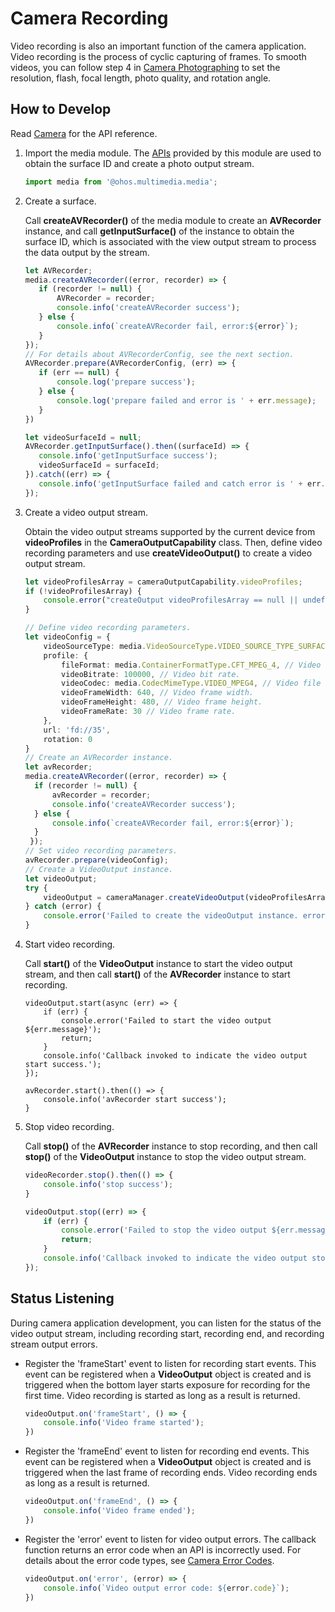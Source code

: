# Camera Recording

Video recording is also an important function of the camera application. Video recording is the process of cyclic capturing of frames. To smooth videos, you can follow step 4 in [Camera Photographing](camera-shooting.md) to set the resolution, flash, focal length, photo quality, and rotation angle.

## How to Develop

Read [Camera](../reference/apis/js-apis-camera.md) for the API reference.

1. Import the media module. The [APIs](../reference/apis/js-apis-media.md) provided by this module are used to obtain the surface ID and create a photo output stream.
     
   ```ts
   import media from '@ohos.multimedia.media';
   ```

2. Create a surface.
   
   Call **createAVRecorder()** of the media module to create an **AVRecorder** instance, and call **getInputSurface()** of the instance to obtain the surface ID, which is associated with the view output stream to process the data output by the stream.
 
   ```ts
   let AVRecorder;
   media.createAVRecorder((error, recorder) => {
      if (recorder != null) {
          AVRecorder = recorder;
          console.info('createAVRecorder success');
      } else {
          console.info(`createAVRecorder fail, error:${error}`);
      }
   });
   // For details about AVRecorderConfig, see the next section.
   AVRecorder.prepare(AVRecorderConfig, (err) => {
      if (err == null) {
          console.log('prepare success');
      } else {
          console.log('prepare failed and error is ' + err.message);
      }
   })

   let videoSurfaceId = null; 
   AVRecorder.getInputSurface().then((surfaceId) => {
      console.info('getInputSurface success');
      videoSurfaceId = surfaceId; 
   }).catch((err) => {
      console.info('getInputSurface failed and catch error is ' + err.message); 
   });
   ```

3. Create a video output stream.
     
    Obtain the video output streams supported by the current device from **videoProfiles** in the **CameraOutputCapability** class. Then, define video recording parameters and use **createVideoOutput()** to create a video output stream.
     
   ```ts
   let videoProfilesArray = cameraOutputCapability.videoProfiles;
   if (!videoProfilesArray) {
       console.error("createOutput videoProfilesArray == null || undefined");
   } 
   
   // Define video recording parameters.
   let videoConfig = {
       videoSourceType: media.VideoSourceType.VIDEO_SOURCE_TYPE_SURFACE_YUV,
       profile: {
           fileFormat: media.ContainerFormatType.CFT_MPEG_4, // Video file encapsulation format. Only MP4 is supported.
           videoBitrate: 100000, // Video bit rate.
           videoCodec: media.CodecMimeType.VIDEO_MPEG4, // Video file encoding format. Both MPEG-4 and AVC are supported.
           videoFrameWidth: 640, // Video frame width.
           videoFrameHeight: 480, // Video frame height.
           videoFrameRate: 30 // Video frame rate.
       },
       url: 'fd://35',
       rotation: 0
   } 
   // Create an AVRecorder instance.
   let avRecorder;
   media.createAVRecorder((error, recorder) => {
     if (recorder != null) {
         avRecorder = recorder;
         console.info('createAVRecorder success');
     } else {
         console.info(`createAVRecorder fail, error:${error}`);
     }
    });
   // Set video recording parameters.
   avRecorder.prepare(videoConfig);
   // Create a VideoOutput instance.
   let videoOutput;
   try {
       videoOutput = cameraManager.createVideoOutput(videoProfilesArray[0], videoSurfaceId);
   } catch (error) {
       console.error('Failed to create the videoOutput instance. errorCode = ' + error.code);
   }
   ```

4. Start video recording.
   
   Call **start()** of the **VideoOutput** instance to start the video output stream, and then call **start()** of the **AVRecorder** instance to start recording.

   ```
   videoOutput.start(async (err) => {
       if (err) {
           console.error('Failed to start the video output ${err.message}');
           return;
       }
       console.info('Callback invoked to indicate the video output start success.');
   });
    
   avRecorder.start().then(() => {
       console.info('avRecorder start success');
   }
   ```

5. Stop video recording.
     
   Call **stop()** of the **AVRecorder** instance to stop recording, and then call **stop()** of the **VideoOutput** instance to stop the video output stream.
     
   ```ts
   videoRecorder.stop().then(() => {
       console.info('stop success');
   }
   
   videoOutput.stop((err) => {
       if (err) {
           console.error('Failed to stop the video output ${err.message}');
           return;
       }
       console.info('Callback invoked to indicate the video output stop success.');
   });
   ```


## Status Listening

During camera application development, you can listen for the status of the video output stream, including recording start, recording end, and recording stream output errors.

- Register the 'frameStart' event to listen for recording start events. This event can be registered when a **VideoOutput** object is created and is triggered when the bottom layer starts exposure for recording for the first time. Video recording is started as long as a result is returned.
    
  ```ts
  videoOutput.on('frameStart', () => {
      console.info('Video frame started');
  })
  ```

- Register the 'frameEnd' event to listen for recording end events. This event can be registered when a **VideoOutput** object is created and is triggered when the last frame of recording ends. Video recording ends as long as a result is returned.
    
  ```ts
  videoOutput.on('frameEnd', () => {
      console.info('Video frame ended');
  })
  ```

- Register the 'error' event to listen for video output errors. The callback function returns an error code when an API is incorrectly used. For details about the error code types, see [Camera Error Codes](../reference/apis/js-apis-camera.md#cameraerrorcode).
    
  ```ts
  videoOutput.on('error', (error) => {
      console.info(`Video output error code: ${error.code}`);
  })
  ```
